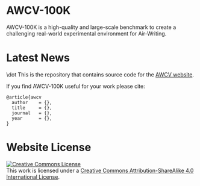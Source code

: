 # AWCV-100K

AWCV-100K is a high-quality and large-scale benchmark to create a challenging real-world experimental environment for Air-Writing. 

# Latest News
\dot
This is the repository that contains source code for the [AWCV website](https://wmeiqi.github.io/AWCV).

If you find AWCV-100K useful for your work please cite:
```
@article{awcv
  author    = {},
  title     = {},
  journal   = {},
  year      = {},
}
```

# Website License
<a rel="license" href="http://creativecommons.org/licenses/by-sa/4.0/"><img alt="Creative Commons License" style="border-width:0" src="https://i.creativecommons.org/l/by-sa/4.0/88x31.png" /></a><br />This work is licensed under a <a rel="license" href="http://creativecommons.org/licenses/by-sa/4.0/">Creative Commons Attribution-ShareAlike 4.0 International License</a>.

